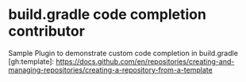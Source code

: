 # build.gradle code completion contributor

<!-- Plugin description -->
Sample Plugin to demonstrate custom code completion in build.gradle
[gh:template]: https://docs.github.com/en/repositories/creating-and-managing-repositories/creating-a-repository-from-a-template
<!-- Plugin description end -->

